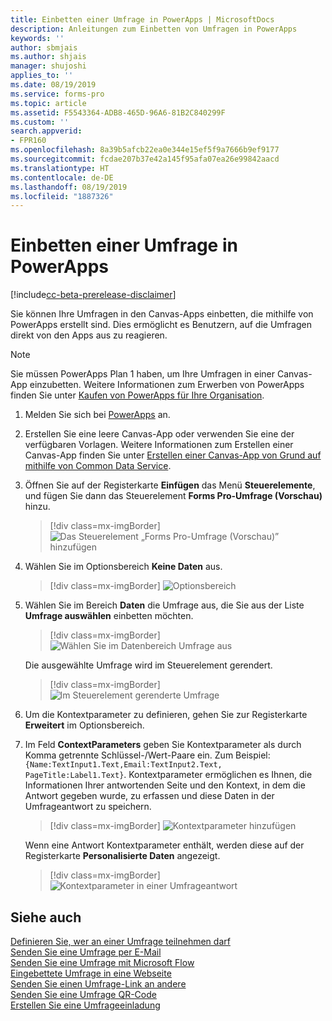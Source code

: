 ```yaml
---
title: Einbetten einer Umfrage in PowerApps | MicrosoftDocs
description: Anleitungen zum Einbetten von Umfragen in PowerApps
keywords: ''
author: sbmjais
ms.author: shjais
manager: shujoshi
applies_to: ''
ms.date: 08/19/2019
ms.service: forms-pro
ms.topic: article
ms.assetid: F5543364-ADB8-465D-96A6-81B2C840299F
ms.custom: ''
search.appverid:
- FPR160
ms.openlocfilehash: 8a39b5afcb22ea0e344e15ef5f9a7666b9ef9177
ms.sourcegitcommit: fcdae207b37e42a145f95afa07ea26e99842aacd
ms.translationtype: HT
ms.contentlocale: de-DE
ms.lasthandoff: 08/19/2019
ms.locfileid: "1887326"
---
```

# <a name="embed-a-survey-in-powerapps"></a>Einbetten einer Umfrage in PowerApps

[!include[cc-beta-prerelease-disclaimer](includes/cc-beta-prerelease-disclaimer.md)]

Sie können Ihre Umfragen in den Canvas-Apps einbetten, die mithilfe von PowerApps erstellt sind. Dies ermöglicht es Benutzern, auf die Umfragen direkt von den Apps aus zu reagieren.

> [!NOTE]
> Sie müssen PowerApps Plan 1 haben, um Ihre Umfragen in einer Canvas-App einzubetten. Weitere Informationen zum Erwerben von PowerApps finden Sie unter [Kaufen von PowerApps für Ihre Organisation](https://docs.microsoft.com/en-us/power-platform/admin/signup-for-powerapps-admin).

1.  Melden Sie sich bei [PowerApps](https://web.powerapps.com/) an.

2.  Erstellen Sie eine leere Canvas-App oder verwenden Sie eine der verfügbaren Vorlagen. Weitere Informationen zum Erstellen einer Canvas-App finden Sie unter [Erstellen einer Canvas-App von Grund auf mithilfe von Common Data Service](https://docs.microsoft.com/en-us/powerapps/maker/canvas-apps/data-platform-create-app-scratch).

3.  Öffnen Sie auf der Registerkarte **Einfügen** das Menü **Steuerelemente**, und fügen Sie dann das Steuerelement **Forms Pro-Umfrage (Vorschau)** hinzu.

    > [!div class=mx-imgBorder]
    > ![Das Steuerelement „Forms Pro-Umfrage (Vorschau)” hinzufügen](media/insert-control.png "Das Steuerelement „Forms Pro-Umfrage (Vorschau)” hinzufügen")  

4.  Wählen Sie im Optionsbereich **Keine Daten** aus.

    > [!div class=mx-imgBorder]
    > ![Optionsbereich](media/options-pane.png "Optionsbereich")  

5.  Wählen Sie im Bereich **Daten** die Umfrage aus, die Sie aus der Liste **Umfrage auswählen** einbetten möchten.

    > [!div class=mx-imgBorder]
    > ![Wählen Sie im Datenbereich Umfrage aus](media/data-pane.png "Wählen Sie im Datenbereich Umfrage aus") 

    Die ausgewählte Umfrage wird im Steuerelement gerendert.

    > [!div class=mx-imgBorder]
    > ![Im Steuerelement gerenderte Umfrage](media/survey-render.png "Im Steuerelement gerenderte Umfrage") 

6.  Um die Kontextparameter zu definieren, gehen Sie zur Registerkarte **Erweitert** im Optionsbereich.

7.  Im Feld **ContextParameters** geben Sie Kontextparameter als durch Komma getrennte Schlüssel-/Wert-Paare ein. Zum Beispiel: `{Name:TextInput1.Text,Email:TextInput2.Text, PageTitle:Label1.Text}`. 
    Kontextparameter ermöglichen es Ihnen, die Informationen Ihrer antwortenden Seite und den Kontext, in dem die Antwort gegeben wurde, zu erfassen und diese Daten in der Umfrageantwort zu speichern. 

    > [!div class=mx-imgBorder]
    > ![Kontextparameter hinzufügen](media/context-param.png "Kontextparameter hinzufügen")

    Wenn eine Antwort Kontextparameter enthält, werden diese auf der Registerkarte **Personalisierte Daten** angezeigt. 

    > [!div class=mx-imgBorder]
    > ![Kontextparameter in einer Umfrageantwort](media/context-param-powerapps.png "Kontextparameter in einer Umfrageantwort") 

## <a name="see-also"></a>Siehe auch

[Definieren Sie, wer an einer Umfrage teilnehmen darf](invite-settings.md)<br>
[Senden Sie eine Umfrage per E-Mail](send-survey-email.md)<br>
[Senden Sie eine Umfrage mit Microsoft Flow](send-survey-microsoft-flow.md)<br>
[Eingebettete Umfrage in eine Webseite](embed-web-page.md)<br>
[Senden Sie einen Umfrage-Link an andere](send-survey-link.md)<br>
[Senden Sie eine Umfrage QR-Code](send-survey-qrcode.md)<br>
[Erstellen Sie eine Umfrageeinladung](create-survey-invite.md)
